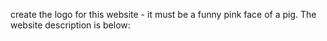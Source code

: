 create the logo for this website - it must be a funny pink face of a pig. The website description is below: